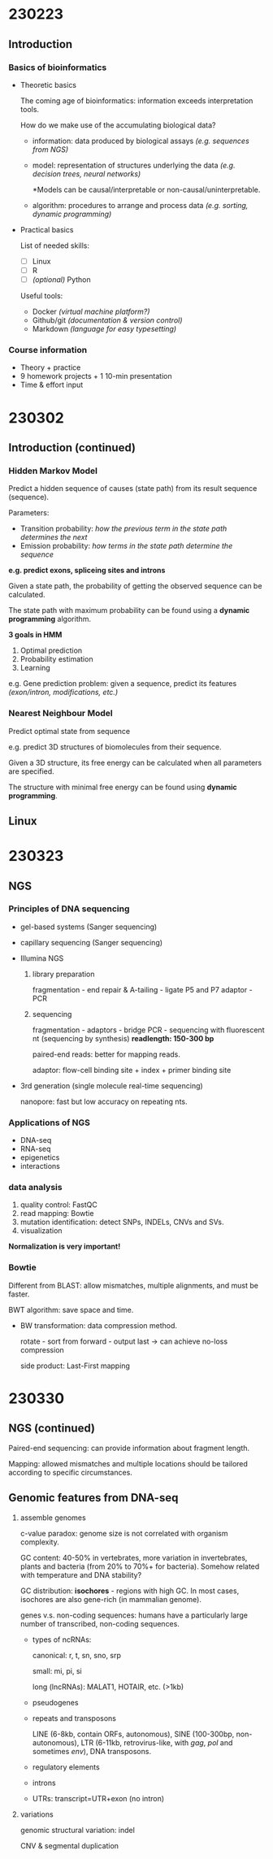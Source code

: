 # 230223
## Introduction
### Basics of bioinformatics
* Theoretic basics

  The coming age of bioinformatics: information exceeds interpretation tools. 
 
  How do we make use of the accumulating biological data? 
 
  * information: data produced by biological assays *(e.g. sequences from NGS)*
  * model: representation of structures underlying the data *(e.g. decision trees, neural networks)*
  
    *Models can be causal/interpretable or non-causal/uninterpretable.
  * algorithm: procedures to arrange and process data *(e.g. sorting, dynamic programming)*

* Practical basics

  List of needed skills:
  - [ ] Linux
  - [ ] R
  - [ ] *(optional)* Python
 
  Useful tools:
  * Docker *(virtual machine platform?)*
  * Github/git *(documentation & version control)*
  * Markdown *(language for easy typesetting)*

### Course information
* Theory + practice
* 9 homework projects + 1 10-min presentation
* Time & effort input

# 230302
## Introduction (continued)
### Hidden Markov Model
Predict a hidden sequence of causes (state path) from its result sequence (sequence).

Parameters: 
* Transition probability: *how the previous term in the state path determines the next*
* Emission probability: *how terms in the state path determine the sequence*

**e.g. predict exons, spliceing sites and introns**

Given a state path, the probability of getting the observed sequence can be calculated.

The state path with maximum probability can be found using a **dynamic programming** algorithm.

**3 goals in HMM**
1. Optimal prediction
2. Probability estimation
3. Learning

e.g. Gene prediction problem: given a sequence, predict its features *(exon/intron, modifications, etc.)*

### Nearest Neighbour Model
Predict optimal state from sequence

e.g. predict 3D structures of biomolecules from their sequence.

Given a 3D structure, its free energy can be calculated when all parameters are specified.

The structure with minimal free energy can be found using **dynamic programming**.

## Linux


# 230323
## NGS
### Principles of DNA sequencing
* gel-based systems (Sanger sequencing)
* capillary sequencing (Sanger sequencing)
* Illumina NGS
  
  1. library preparation
     
     fragmentation - end repair & A-tailing - ligate P5 and P7 adaptor - PCR
     
  2. sequencing

     fragmentation - adaptors - bridge PCR - sequencing with fluorescent nt (sequencing by synthesis) **readlength: 150-300 bp**
     
     paired-end reads: better for mapping reads.
     
     adaptor: flow-cell binding site + index + primer binding site
     
 * 3rd generation (single molecule real-time sequencing)
   
   nanopore: fast but low accuracy on repeating nts.
   
### Applications of NGS
* DNA-seq
* RNA-seq
* epigenetics
* interactions

### data analysis
1. quality control: FastQC
2. read mapping: Bowtie
3. mutation identification: detect SNPs, INDELs, CNVs and SVs.
4. visualization

**Normalization is very important!**

### Bowtie
Different from BLAST: allow mismatches, multiple alignments, and must be faster.

BWT algorithm: save space and time.

* BW transformation: data compression method.
  
  rotate - sort from forward - output last -> can achieve no-loss compression
  
  side product: Last-First mapping


# 230330
## NGS (continued)

Paired-end sequencing: can provide information about fragment length.

Mapping: allowed mismatches and multiple locations should be tailored according to specific circumstances.

## Genomic features from DNA-seq
1. assemble genomes
   
   c-value paradox: genome size is not correlated with organism complexity.
   
   GC content: 40-50\% in vertebrates, more variation in invertebrates, plants and bacteria (from 20\% to 70\%+ for bacteria). Somehow related with temperature and DNA stability?
   
   GC distribution: **isochores** - regions with high GC. In most cases, isochores are also gene-rich (in mammalian genome).
   
   genes v.s. non-coding sequences: humans have a particularly large number of transcribed, non-coding sequences.
   * types of ncRNAs:
   
     canonical: r, t, sn, sno, srp
     
     small: mi, pi, si
     
     long (lncRNAs): MALAT1, HOTAIR, etc. (>1kb)
     
   * pseudogenes
   * repeats and transposons
     
     LINE (6-8kb, contain ORFs, autonomous), SINE (100-300bp, non-autonomous), LTR (6-11kb, retrovirus-like, with *gag*, *pol* and sometimes *env*), DNA transposons.
     
   * regulatory elements
   * introns
   * UTRs: transcript=UTR+exon (no intron)

2. variations
   
   genomic structural variation: indel
   
   CNV & segmental duplication
     
